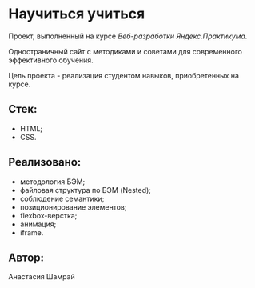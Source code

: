# Научиться учиться

Проект, выполненный на курсе *Веб-разработки Яндекс.Практикума.*

Одностраничный сайт с методиками и советами для современного эффективного обучения.

Цель проекта - реализация студентом навыков, приобретенных на курсе.

## Стек:
- HTML;
- CSS.

## Реализовано:
- методология БЭМ;
- файловая структура по БЭМ (Nested);
- соблюдение семантики;
- позиционирование элементов;
- flexbox-верстка;
- анимация;
- iframe.

## Автор:
Анастасия Шамрай
